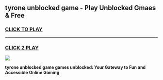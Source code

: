 
## tyrone unblocked game - Play Unblocked Gmaes & Free
<h3>
<a href="https://premium.freeplayer.one?title=tyrone_unblocked_game&ref=20F">CLICK TO PLAY</a></h3>
<hr>

<h3>
<a href="https://premium.freeplayer.one?title=tyrone_unblocked_game&ref=20F">CLICK 2 PLAY</a>
  
</h3>

<a href="https://premium.freeplayer.one?title=tyrone_unblocked_game&ref=20F/"><img src="https://clearcache.store/games.png"></a>


**tyrone unblocked game games unblocked: Your Gateway to Fun and Accessible Online Gaming**
